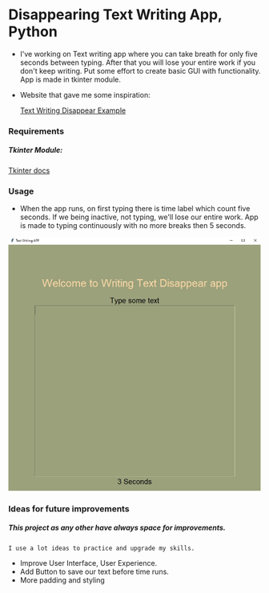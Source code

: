 # Disappearing Text Writing App, Python

* I've working on Text writing app where you can take breath for only five seconds between typing. 
  After that you will lose your entire work if you don't keep writing. Put some effort to create basic GUI with 
  functionality. App is made in tkinter module.

* Website that gave me some inspiration:

  [Text Writing Disappear Example](https://www.squibler.io/dangerous-writing-prompt-app)


### Requirements

##### Tkinter Module:

[Tkinter docs](https://docs.python.org/3/library/tkinter.html)

### Usage

* When the app runs, on first typing there is time label which count five seconds. If we being inactive, not typing,
    we'll lose our entire work. App is made to typing continuously with no more breaks then 5 seconds.
  
![Home Page](img/text.jpg)

    
### Ideas for future improvements

##### This project as any other have always space for improvements.
    I use a lot ideas to practice and upgrade my skills.
    
* Improve User Interface, User Experience.
* Add Button to save our text before time runs.
* More padding and styling